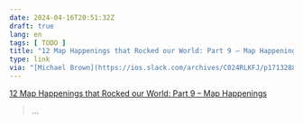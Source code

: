 ```yaml
---
date: 2024-04-16T20:51:32Z
draft: true
lang: en
tags: [ TODO ]
title: "12 Map Happenings that Rocked our World: Part 9 – Map Happenings"
type: link
via: "[Michael Brown](https://ios.slack.com/archives/C024RLKFJ/p1713288055496069)"
---
```


[12 Map Happenings that Rocked our World: Part 9 – Map Happenings](https://maphappenings.com/2024/04/11/story-of-etak/)

> …
